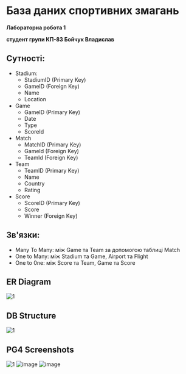 # База даних спортивних змагань
**Лабораторна робота 1**

**студент групи КП-83 Бойчук Владислав**

## Сутності:
* Stadium: 
    * StadiumID (Primary Key)
    * GameID (Foreign Key)
    * Name 
    * Location
* Game 
    * GameID (Primary Key)
    * Date
    * Type
    * ScoreId
* Match 
    * MatchID (Primary Key)
    * GameId (Foreign Key)
    * TeamId (Foreign Key)
* Team 
    * TeamID (Primary Key)
    * Name
    * Country
    * Rating
* Score 
    * ScoreID (Primary Key)
    * Score 
    * Winner (Foreign Key)
    
## Зв'язки:
* Many To Many: між Game та Team за допомогою таблиці Match
* One to Many: між Stadium та Game, Airport та Flight
* One to 0ne: між Score та Team, Game та Score
   
## ER Diagram
![1](https://github.com/vladichka288/Games/edit/main/UntitledDiagram.png)

## DB Structure
![1](https://github.com/vladichka288/Games/edit/main/UntitledDiagram(2).png)

## PG4 Screenshots
![1](https://user-images.githubusercontent.com/47531496/94867753-7f042080-044a-11eb-8525-6672d14e6205.png)
![image](https://user-images.githubusercontent.com/47531496/94867790-90e5c380-044a-11eb-9d0f-e8a2b3be8530.png)
![image](https://user-images.githubusercontent.com/47531496/94867818-a0650c80-044a-11eb-9260-993be1807f04.png)
